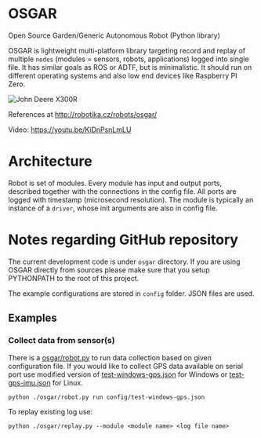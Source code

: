 OSGAR
=====

Open Source Garden/Generic Autonomous Robot (Python library)

OSGAR is lightweight multi-platform library targeting record and replay of
multiple `nodes` (modules = sensors, robots, applications) logged into single file. It
has similar goals as ROS or ADTF, but is minimalistic. It should run on
different operating systems and also low end devices like Raspberry PI Zero. 

![John Deere X300R](http://robotika.cz/competitions/roboorienteering/2016/jd-nav2.jpg)

References at
http://robotika.cz/robots/osgar/

Video: https://youtu.be/KiDnPsnLmLU

# Architecture

Robot is set of modules. Every module has input and output ports, described
together with the connections in the config file. All ports are logged with
timestamp (microsecond resolution). The module is typically an instance of a
`driver`, whose init arguments are also in config file.


# Notes regarding GitHub repository

The current development code is under `osgar` directory.
If you are using OSGAR directly from sources please make sure that
you setup PYTHONPATH to the root of this project.

The example configurations are stored in `config` folder. JSON files are
used.

## Examples

### Collect data from sensor(s)

There is a [osgar/robot.py](https://github.com/robotika/osgar/blob/master/osgar/robot.py)
to run data collection based on given configuration file.
If you would like to collect GPS data available on serial port use modified version
of [test-windows-gps.json](https://github.com/robotika/osgar/blob/master/config/test-windows-gps.json)
for Windows or 
[test-gps-imu.json](https://github.com/robotika/osgar/blob/master/config/test-gps-imu.json) for Linux.


```
python ./osgar/robot.py run config/test-windows-gps.json
```

To replay existing log use:
```
python ./osgar/replay.py --module <module name> <log file name>
```

